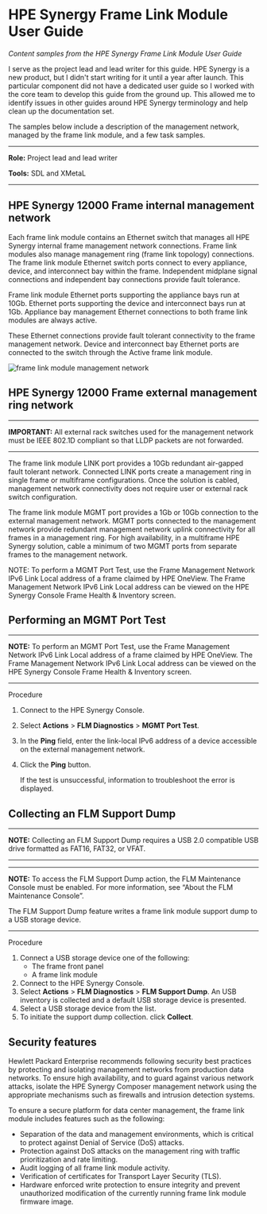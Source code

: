 

# HPE Synergy Frame Link Module User Guide

*Content samples from the HPE Synergy Frame Link Module User Guide*

I serve as the project lead and lead writer for this guide. HPE Synergy is a new product, but I didn't start writing for it until a year after launch. This particular component did not have a dedicated user guide so I worked with the core team to develop this guide from the ground up. This allowed me to identify issues in other guides around HPE Synergy terminology and help clean up the documentation set.

The samples below include a description of the management network, managed by the frame link module, and a few task samples.

------

**Role:** Project lead and lead writer

**Tools:** SDL and XMetaL

------



## HPE Synergy 12000 Frame internal management network

Each frame link module contains an Ethernet switch that manages all HPE Synergy internal frame management network connections. Frame link modules also manage management ring (frame link topology) connections. The frame link module Ethernet switch ports connect to every appliance, device, and interconnect bay within the frame. Independent midplane signal
connections and independent bay connections provide fault tolerance.

Frame link module Ethernet ports supporting the appliance bays run at 10Gb. Ethernet ports supporting the device and interconnect bays run at 1Gb. Appliance bay management Ethernet connections to both frame link modules are always active.

These Ethernet connections provide fault tolerant connectivity to the frame management network. Device and interconnect bay Ethernet ports are connected to the switch through the Active frame link module.

![frame link module management network](https://chriskpeterson.github.io/vuepress2/public/flm_mgmt_network.PNG)



## HPE Synergy 12000 Frame external management ring network

------

**IMPORTANT:** All external rack switches used for the management network must be IEEE 802.1D compliant so that LLDP packets are not forwarded.

------

The frame link module LINK port provides a 10Gb redundant air-gapped fault tolerant network. Connected LINK ports create a management ring in single frame or multiframe configurations. Once the solution is cabled, management network connectivity does not require user or external rack switch configuration.

The frame link module MGMT port provides a 1Gb or 10Gb connection to the external management network. MGMT ports connected to the management network provide redundant management network uplink connectivity for all frames in a management ring. For high availability, in a multiframe HPE Synergy solution, cable a minimum of two MGMT ports from separate frames to the management network.

NOTE: To perform a MGMT Port Test, use the Frame Management Network IPv6 Link Local address of a frame claimed by HPE OneView. The Frame Management Network IPv6 Link Local address can be viewed on the HPE Synergy Console Frame Health & Inventory screen.



## Performing an MGMT Port Test

------

**NOTE:** To perform an MGMT Port Test, use the Frame Management Network IPv6 Link Local address of a frame claimed by HPE OneView. The Frame Management Network IPv6 Link Local address can be viewed on the HPE Synergy Console Frame Health & Inventory screen.

------

Procedure

1. Connect to the HPE Synergy Console.

2. Select **Actions** > **FLM Diagnostics** > **MGMT Port Test**.

3. In the **Ping** field, enter the link-local IPv6 address of a device accessible on the external management network.

4. Click the **Ping** button.

   If the test is unsuccessful, information to troubleshoot the error is displayed.



## Collecting an FLM Support Dump

------

**NOTE:** Collecting an FLM Support Dump requires a USB 2.0 compatible USB drive formatted as FAT16, FAT32, or VFAT.

------

------

**NOTE:** To access the FLM Support Dump action, the FLM Maintenance Console must be enabled. For more information, see “About the FLM Maintenance Console”.

The FLM Support Dump feature writes a frame link module support dump to a USB storage device.

------

Procedure

1. Connect a USB storage device one of the following:
   - The frame front panel
   - A frame link module
2. Connect to the HPE Synergy Console.
3. Select **Actions** > **FLM Diagnostics** > **FLM Support Dump**.
   An USB inventory is collected and a default USB storage device is presented.
4. Select a USB storage device from the list.
5. To initiate the support dump collection. click **Collect**.


## Security features

Hewlett Packard Enterprise recommends following security best practices by protecting and isolating management networks
from production data networks. To ensure high availability, and to guard against various network attacks, isolate the HPE
Synergy Composer management network using the appropriate mechanisms such as firewalls and intrusion detection systems.

To ensure a secure platform for data center management, the frame link module includes features such as the following:

* Separation of the data and management environments, which is critical to protect against Denial of Service (DoS) attacks.
* Protection against DoS attacks on the management ring with traffic prioritization and rate limiting.
* Audit logging of all frame link module activity.
* Verification of certificates for Transport Layer Security (TLS).
* Hardware enforced write protection to ensure integrity and prevent unauthorized modification of the currently running frame link module firmware image.
